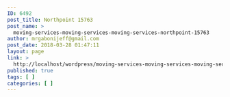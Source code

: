 ```yaml
---
ID: 6492
post_title: Northpoint 15763
post_name: >
  moving-services-moving-services-moving-services-northpoint-15763
author: mrgabonijeff@gmail.com
post_date: 2018-03-28 01:47:11
layout: page
link: >
  http://localhost/wordpress/moving-services-moving-services-moving-services-northpoint-15763/
published: true
tags: [ ]
categories: [ ]
---
```

